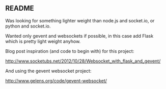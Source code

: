 README
--------

Was looking for something lighter weight than node.js and
socket.io, or python and socket.io.

Wanted only gevent and websockets if possible, in this case
add Flask which is pretty light weight anyhow.

Blog post inspiration (and code to begin with) for this
project:

http://www.socketubs.net/2012/10/28/Websocket_with_flask_and_gevent/

And using the gevent websocket project:

http://www.gelens.org/code/gevent-websocket/


